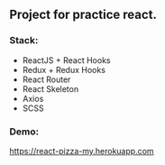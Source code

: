 ## Project for practice react.
### Stack:
* ReactJS + React Hooks
* Redux + Redux Hooks
* React Router 
* React Skeleton
* Axios
* SCSS

### Demo:
https://react-pizza-my.herokuapp.com
